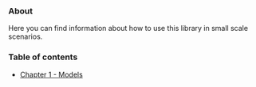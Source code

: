 ### About
Here you can find information about how to use this library in small scale scenarios.

### Table of contents
- [Chapter 1 - Models](programming/chapter1.md)
